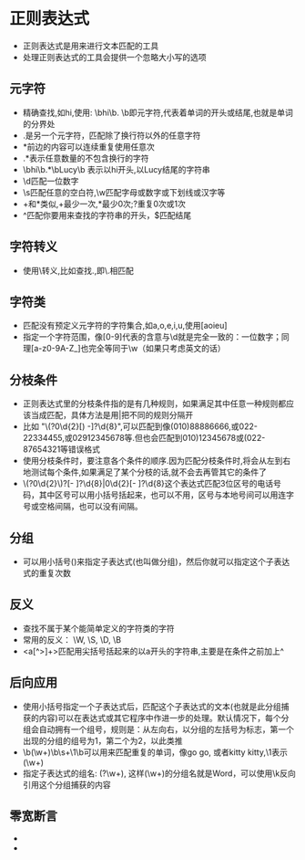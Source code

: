 # 正则表达式

- 正则表达式是用来进行文本匹配的工具
- 处理正则表达式的工具会提供一个忽略大小写的选项

## 元字符
- 精确查找,如hi,使用: \bhi\b. \b即元字符,代表着单词的开头或结尾,也就是单词的分界处
- .是另一个元字符，匹配除了换行符以外的任意字符
- *前边的内容可以连续重复使用任意次
- .*表示任意数量的不包含换行的字符
- \bhi\b.*\bLucy\b 表示以hi开头,以Lucy结尾的字符串
- \d匹配一位数字
- \s匹配任意的空白符,\w匹配字母或数字或下划线或汉字等
- +和\*类似,+最少一次,\*最少0次;?重复0次或1次
- ^匹配你要用来查找的字符串的开头，$匹配结尾

## 字符转义
- 使用\转义,比如查找.,即\\.相匹配

## 字符类
- 匹配没有预定义元字符的字符集合,如a,o,e,i,u,使用[aoieu]
- 指定一个字符范围，像[0-9]代表的含意与\d就是完全一致的：一位数字；同理[a-z0-9A-Z_]也完全等同于\w（如果只考虑英文的话）

## 分枝条件
- 正则表达式里的分枝条件指的是有几种规则，如果满足其中任意一种规则都应该当成匹配，具体方法是用|把不同的规则分隔开
- 比如 "\\(?0\d{2}[) -]?\d{8}",可以匹配到像(010)88886666,或022-22334455,或02912345678等.但也会匹配到010)12345678或(022-87654321等错误格式
- 使用分枝条件时，要注意各个条件的顺序.因为匹配分枝条件时,将会从左到右地测试每个条件,如果满足了某个分枝的话,就不会去再管其它的条件了
- \\(?0\d{2}\\)?[- ]?\d{8}|0\d{2}[- ]?\d{8}这个表达式匹配3位区号的电话号码，其中区号可以用小括号括起来，也可以不用，区号与本地号间可以用连字号或空格间隔，也可以没有间隔。

## 分组
- 可以用小括号()来指定子表达式(也叫做分组)，然后你就可以指定这个子表达式的重复次数

## 反义
- 查找不属于某个能简单定义的字符类的字符
- 常用的反义： \W, \S, \D, \B
- <a[^>]+>匹配用尖括号括起来的以a开头的字符串,主要是在条件之前加上^

## 后向应用
- 使用小括号指定一个子表达式后，匹配这个子表达式的文本(也就是此分组捕获的内容)可以在表达式或其它程序中作进一步的处理。默认情况下，每个分组会自动拥有一个组号，规则是：从左向右，以分组的左括号为标志，第一个出现的分组的组号为1，第二个为2，以此类推
- \b(\w+)\b\s+\1\b可以用来匹配重复的单词，像go go, 或者kitty kitty,\1表示(\w+)
- 指定子表达式的组名: (?<Word>\w+), 这样(\w+)的分组名就是Word，可以使用\k<Word>反向引用这个分组捕获的内容

## 零宽断言
- 
- 
